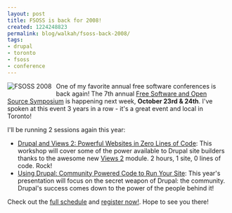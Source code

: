 ```yaml
---
layout: post
title: FSOSS is back for 2008!
created: 1224248823
permalink: blog/walkah/fsoss-back-2008/
tags:
- drupal
- toronto
- fsoss
- conference
---
```

<p><a href="http://fsoss.senecac.on.ca/2008/"><img src="http://walkah.net/sites/walkah.net/files/fsoss-logo.png" alt="FSOSS 2008" style="margin: 0pt 10px 5px 0pt; float: left;"/></a>One of my favorite annual free software conferences is back again! The 7th annual <a href="http://fsoss.senecac.on.ca/2008/">Free Software and Open Source Symposium</a> is happening next week, <strong>October 23rd &amp; 24th</strong>. I've spoken at this event 3 years in a row - it's a great event and local in Toronto!</p>

<p>I'll be running 2 sessions again this year:</p>
<ul>
<li><a href="http://fsoss.senecac.on.ca/2008/?q=node/67">Drupal and Views 2: Powerful Websites in Zero Lines of Code</a>: This workshop will cover some of the power available to Drupal site builders thanks to the awesome new <a href="http://drupal.org/project/views">Views 2</a> module. 2 hours, 1 site, 0 lines of code. Rock!</li>
<li><a href="http://fsoss.senecac.on.ca/2008/?q=node/53">Using Drupal: Community Powered Code to Run Your Site</a>: This year's presentation will focus on the secret weapon of Drupal: the community. Drupal's success comes down to the power of the people behind it!</a></li>
</ul>

<p>Check out the <a href="http://fsoss.senecac.on.ca/2008/?q=node/39">full schedule</a> and <a href="https://matrix.senecac.on.ca:8443/fsoss/fsoss/register2008.php">register now!</a>. Hope to see you there!</p>
